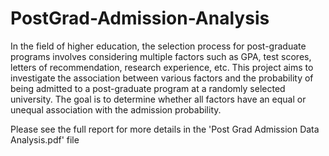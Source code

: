 # PostGrad-Admission-Analysis
In the field of higher education, the selection process for post-graduate programs involves considering multiple factors such as GPA, test scores, letters of recommendation, research experience, etc. This project aims to investigate the association between various factors and the probability of being admitted to a post-graduate program at a randomly selected university. The goal is to determine whether all factors have an equal or unequal association with the admission probability.

Please see the full report for more details in the 'Post Grad Admission Data Analysis.pdf' file

